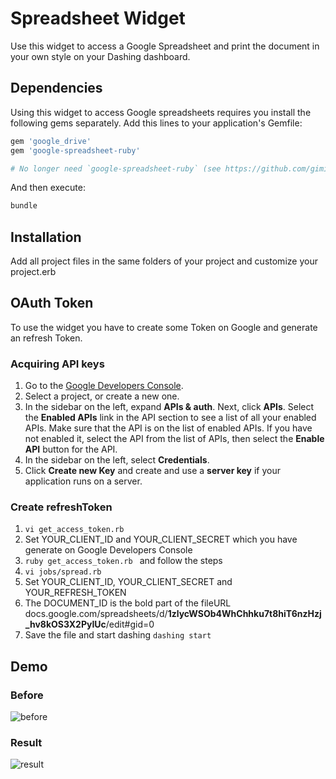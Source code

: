 # Spreadsheet Widget

Use this widget to access a Google Spreadsheet and print the document in your own style on your Dashing dashboard.

## Dependencies
Using this widget to access Google spreadsheets requires you install the following gems separately.
Add this lines to your application's Gemfile:
```ruby 
gem 'google_drive'
gem 'google-spreadsheet-ruby'

# No longer need `google-spreadsheet-ruby` (see https://github.com/gimite/google-spreadsheet-ruby).

```
And then execute:
```ruby
bundle
```

## Installation
Add all project files in the same folders of your project and customize your project.erb

## OAuth Token
To use the widget you have to create some Token on Google and generate an refresh Token.

### Acquiring API keys
1. Go to the [Google Developers Console](https://console.developers.google.com/project).
2. Select a project, or create a new one.
3. In the sidebar on the left, expand **APIs & auth**. Next, click **APIs**. Select the **Enabled APIs** link in the API section to see a list of all your enabled APIs. Make sure that the API is on the list of enabled APIs. If you have not enabled it, select the API from the list of APIs, then select the **Enable API** button for the API.
4. In the sidebar on the left, select **Credentials**.
5. Click **Create new Key** and create and use a **server key** if your application runs on a server.

### Create refreshToken
1. ```vi get_access_token.rb```
2. Set YOUR_CLIENT_ID and YOUR_CLIENT_SECRET which you have generate on Google Developers Console
3. ```ruby get_access_token.rb ``` and follow the steps
4. ```vi jobs/spread.rb```
5. Set YOUR_CLIENT_ID, YOUR_CLIENT_SECRET and YOUR_REFRESH_TOKEN
6. The DOCUMENT_ID is the bold part of the fileURL docs.google.com/spreadsheets/d/**1zlycWSOb4WhChhku7t8hiT6nzHzj_hv8kOS3X2PyIUc**/edit#gid=0
7. Save the file and start dashing ```dashing start```

## Demo
### Before
![before](https://github.com/mtempel/spreadsheetDemo/blob/master/images/spreadsheet.png)

### Result
![result](https://github.com/mtempel/spreadsheetDemo/blob/master/images/spreadWidget.png)
